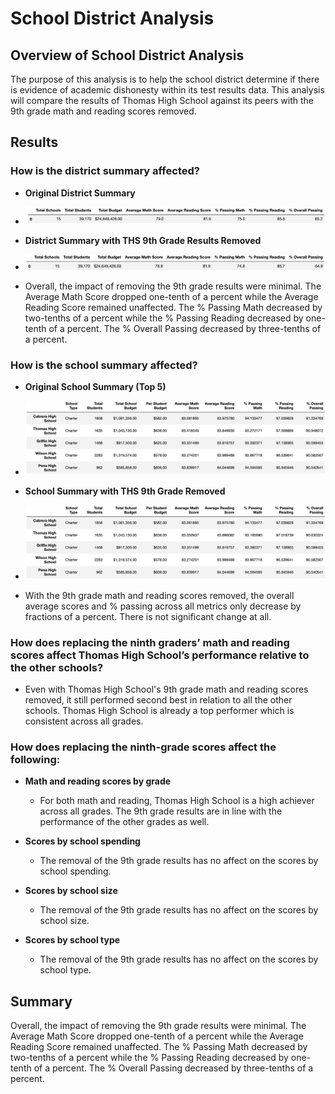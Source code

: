 # School District Analysis

## Overview of School District Analysis
The purpose of this analysis is to help the school district determine if there is evidence of academic dishonesty within its test results data. This analysis will compare the results of Thomas High School against its peers with the 9th grade math and reading scores removed.

## Results
### How is the district summary affected?
  * **Original District Summary**
  * ![Original District Summary](https://github.com/mjkleineck/School_District_Analysis/blob/main/Resources/District_Summary_Original.png)
  
  * **District Summary with THS 9th Grade Results Removed**
  * ![Sans 9th Grade Results](https://github.com/mjkleineck/School_District_Analysis/blob/main/Resources/District_Summary_THS_9_Removed.png)
  
  * Overall, the impact of removing the 9th grade results were minimal. The Average Math Score dropped one-tenth of a percent while the Average Reading Score remained unaffected. The % Passing Math decreased by two-tenths of a percent while the % Passing Reading decreased by one-tenth of a percent. The % Overall Passing decreased by three-tenths of a percent.

### How is the school summary affected?
  * **Original School Summary (Top 5)**
  
  * ![Original School Summary](https://github.com/mjkleineck/School_District_Analysis/blob/main/Resources/School_Summary_Original.png)
  
  * **School Summary with THS 9th Grade Removed**
  * ![Sans THS 9th Grade](https://github.com/mjkleineck/School_District_Analysis/blob/main/Resources/School_Summary_THS_9_Removed.png)
  
  * With the 9th grade math and reading scores removed, the overall average scores and % passing across all metrics only decrease by fractions of a percent. There is not significant change at all.

### How does replacing the ninth graders’ math and reading scores affect Thomas High School’s performance relative to the other schools?
  * Even with Thomas High School's 9th grade math and reading scores removed, it still performed second best in relation to all the other schools. Thomas High School is already a top performer which is consistent across all grades.

### How does replacing the ninth-grade scores affect the following:

  * **Math and reading scores by grade**
    * For both math and reading, Thomas High School is a high achiever across all grades. The 9th grade results are in line with the performance of the other grades as well.

  * **Scores by school spending**
    * The removal of the 9th grade results has no affect on the scores by school spending.

  * **Scores by school size**
    * The removal of the 9th grade results has no affect on the scores by school size.

  * **Scores by school type**
    * The removal of the 9th grade results has no affect on the scores by school type.

## Summary
Overall, the impact of removing the 9th grade results were minimal. The Average Math Score dropped one-tenth of a percent while the Average Reading Score remained unaffected. The % Passing Math decreased by two-tenths of a percent while the % Passing Reading decreased by one-tenth of a percent. The % Overall Passing decreased by three-tenths of a percent.
  
